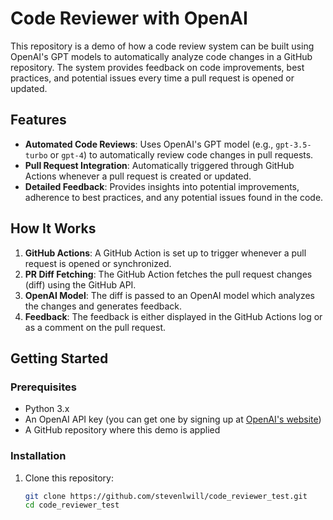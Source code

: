 # Code Reviewer with OpenAI

This repository is a demo of how a code review system can be built using OpenAI's GPT models to automatically analyze code changes in a GitHub repository. The system provides feedback on code improvements, best practices, and potential issues every time a pull request is opened or updated.

## Features

- **Automated Code Reviews**: Uses OpenAI's GPT model (e.g., `gpt-3.5-turbo` or `gpt-4`) to automatically review code changes in pull requests.
- **Pull Request Integration**: Automatically triggered through GitHub Actions whenever a pull request is created or updated.
- **Detailed Feedback**: Provides insights into potential improvements, adherence to best practices, and any potential issues found in the code.

## How It Works

1. **GitHub Actions**: A GitHub Action is set up to trigger whenever a pull request is opened or synchronized.
2. **PR Diff Fetching**: The GitHub Action fetches the pull request changes (diff) using the GitHub API.
3. **OpenAI Model**: The diff is passed to an OpenAI model which analyzes the changes and generates feedback.
4. **Feedback**: The feedback is either displayed in the GitHub Actions log or as a comment on the pull request.

## Getting Started

### Prerequisites

- Python 3.x
- An OpenAI API key (you can get one by signing up at [OpenAI's website](https://platform.openai.com/))
- A GitHub repository where this demo is applied

### Installation

1. Clone this repository:

   ```bash
   git clone https://github.com/stevenlwill/code_reviewer_test.git
   cd code_reviewer_test
